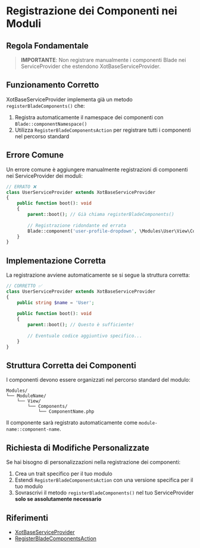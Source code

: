 # Registrazione dei Componenti nei Moduli

## Regola Fondamentale

> **IMPORTANTE**: Non registrare manualmente i componenti Blade nei ServiceProvider che estendono XotBaseServiceProvider.

## Funzionamento Corretto

XotBaseServiceProvider implementa già un metodo `registerBladeComponents()` che:

1. Registra automaticamente il namespace dei componenti con `Blade::componentNamespace()`
2. Utilizza `RegisterBladeComponentsAction` per registrare tutti i componenti nel percorso standard

## Errore Comune

Un errore comune è aggiungere manualmente registrazioni di componenti nei ServiceProvider dei moduli:

```php
// ERRATO ❌
class UserServiceProvider extends XotBaseServiceProvider 
{
    public function boot(): void 
    {
        parent::boot(); // Già chiama registerBladeComponents()
        
        // Registrazione ridondante ed errata
        Blade::component('user-profile-dropdown', \Modules\User\View\Components\Profile\Dropdown::class);
    }
}
```

## Implementazione Corretta

La registrazione avviene automaticamente se si segue la struttura corretta:

```php
// CORRETTO ✅
class UserServiceProvider extends XotBaseServiceProvider 
{
    public string $name = 'User';
    
    public function boot(): void 
    {
        parent::boot(); // Questo è sufficiente!
        
        // Eventuale codice aggiuntivo specifico...
    }
}
```

## Struttura Corretta dei Componenti

I componenti devono essere organizzati nel percorso standard del modulo:

```
Modules/
└── ModuleName/
    └── View/
        └── Components/
            └── ComponentName.php
```

Il componente sarà registrato automaticamente come `module-name::component-name`.

## Richiesta di Modifiche Personalizzate

Se hai bisogno di personalizzazioni nella registrazione dei componenti:

1. Crea un trait specifico per il tuo modulo
2. Estendi `RegisterBladeComponentsAction` con una versione specifica per il tuo modulo
3. Sovrascrivi il metodo `registerBladeComponents()` nel tuo ServiceProvider **solo se assolutamente necessario**

## Riferimenti

- [XotBaseServiceProvider](/var/www/html/base_saluteora/laravel/Modules/Xot/app/Providers/XotBaseServiceProvider.php)
- [RegisterBladeComponentsAction](/var/www/html/base_saluteora/laravel/Modules/Xot/Actions/Blade/RegisterBladeComponentsAction.php)
